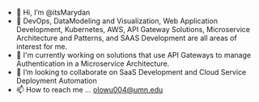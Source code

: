 - 👋 Hi, I’m @itsMarydan
- 👀 DevOps, DataModeling and Visualization, Web Application Development, Kubernetes, AWS, API Gateway Solutions, Microservice Architecture and Patterns, and SAAS Development are all areas of interest for me. 
- 🌱 I'm currently working on solutions that use API Gateways to manage Authentication in a Microservice Architecture. 
- 💞️ I’m looking to collaborate on SaaS Development and Cloud Service Deployment Automation
- 📫 How to reach me ...  olowu004@umn.edu

<!---
itsMarydan/itsMarydan is a ✨ special ✨ repository because its `README.md` (this file) appears on your GitHub profile.
You can click the Preview link to take a look at your changes.
--->
